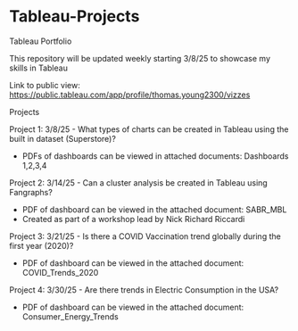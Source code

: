 # Tableau-Projects
Tableau Portfolio

This repository will be updated weekly starting 3/8/25 to showcase my skills in Tableau 

Link to public view: https://public.tableau.com/app/profile/thomas.young2300/vizzes  

Projects 

Project 1: 3/8/25 - What types of charts can be created in Tableau using the built in dataset (Superstore)? 
- PDFs of dashboards can be viewed in attached documents: Dashboards 1,2,3,4

Project 2: 3/14/25 - Can a cluster analysis be created in Tableau using Fangraphs?
- PDF of dashboard can be viewed in the attached document: SABR_MBL
- Created as part of a workshop lead by Nick Richard Riccardi

Project 3: 3/21/25 - Is there a COVID Vaccination trend globally during the first year (2020)?
- PDF of dashboard can be viewed in the attached document: COVID_Trends_2020

Project 4: 3/30/25 - Are there trends in Electric Consumption in the USA?
- PDF of dashboard can be viewed in the attached document: Consumer_Energy_Trends
